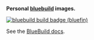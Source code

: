 **Personal [bluebuild](https://blue-build.org/) images.**

[![bluebuild build badge (bluefin)](https://github.com/icidasset/blue-sushi/actions/workflows/build-bluefin.yml/badge.svg)](https://github.com/icidasset/blue-sushi/actions/workflows/build-bluefin.yml)

See the [BlueBuild docs](https://blue-build.org/).
